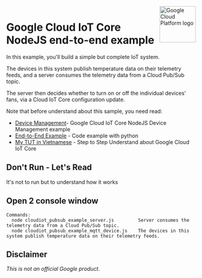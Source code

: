 <img src="https://avatars2.githubusercontent.com/u/2810941?v=3&s=96" alt="Google Cloud Platform logo" title="Google Cloud Platform" align="right" height="96" width="96"/>

# Google Cloud IoT Core NodeJS end-to-end example

In this example, you'll build a simple but complete IoT system.

The devices in this system publish temperature data on their telemetry feeds,
and a server consumes the telemetry data from a Cloud Pub/Sub topic.

The server then decides whether to turn on or off the individual devices' fans, via a Cloud IoT Core configuration update.

Note that before understand about this sample, you need read:
- [Device Management](https://github.com/GoogleCloudPlatform/nodejs-docs-samples/tree/master/iot/manager)- Google Cloud IoT Core NodeJS Device Management example
- [End-to-End Example](https://cloud.google.com/iot/docs/samples/end-to-end-sample) - Code example with python
- [My TUT in Vietnamese](http://bloghoangthanh.blogspot.com/2018/02/jwt-voi-node-jsonwebtoken-cua-auth0.html) - Step to Step Understand about Google Cloud IoT Core

## Don't Run - Let's Read

It's not to run but to understand how it works

## Open 2 console window

    Commands:
      node cloudiot_pubsub_example_server.js         Server consumes the telemetry data from a Cloud Pub/Sub topic.
      node cloudiot_pubsub_example_mqtt_device.js    The devices in this system publish temperature data on their telemetry feeds.


## Disclaimer

*This is not an official Google product*.